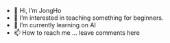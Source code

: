 - 👋 Hi, I’m JongHo
- 👀 I’m interested in teaching something for beginners.
- 🌱 I’m currently learning on AI
- 📫 How to reach me ... leave comments here



<!---
jaeger98/jaeger98 is a ✨ special ✨ repository because its `README.md` (this file) appears on your GitHub profile.
You can click the Preview link to take a look at your changes.
--->
